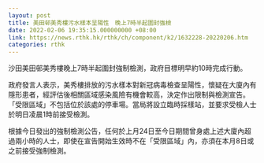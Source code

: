 ```yaml
---
layout: post
title: 美田邨美秀樓污水樣本呈陽性　晚上7時半起圍封強檢
date: 2022-02-06 19:35:15.000000000 +08:00
link: https://news.rthk.hk/rthk/ch/component/k2/1632228-20220206.htm
categories: rthk
---
```


沙田美田邨美秀樓晚上7時半起圍封強制檢測，政府目標明早約10時完成行動。

政府發言人表示，美秀樓排放的污水樣本對新冠病毒檢查呈陽性，懷疑在大廈內有隱形患者，經評估後相關區域感染風險有機會較高，決定作出限制與檢測宣告。「受限區域」不包括位於該處的停車場。當局將設立臨時採樣站，並要求受檢人士於明日凌晨1時前接受檢測。
 
根據今日發出的強制檢測公告，任何於上月24日至今日期間曾身處上述大廈內超過兩小時的人士，即使在宣告開始生效時不在「受限區域」內，亦須在本月8日或之前接受強制檢測。
